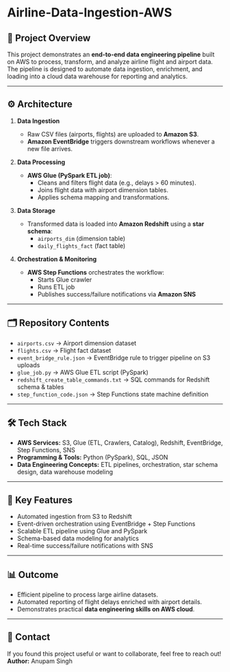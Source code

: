 # Airline-Data-Ingestion-AWS

## 📌 Project Overview
This project demonstrates an **end-to-end data engineering pipeline** built on AWS to process, transform, and analyze airline flight and airport data. The pipeline is designed to automate data ingestion, enrichment, and loading into a cloud data warehouse for reporting and analytics.

---

## ⚙️ Architecture
1. **Data Ingestion**
   - Raw CSV files (airports, flights) are uploaded to **Amazon S3**.
   - **Amazon EventBridge** triggers downstream workflows whenever a new file arrives.

2. **Data Processing**
   - **AWS Glue (PySpark ETL job)**:
     - Cleans and filters flight data (e.g., delays > 60 minutes).
     - Joins flight data with airport dimension tables.
     - Applies schema mapping and transformations.

3. **Data Storage**
   - Transformed data is loaded into **Amazon Redshift** using a **star schema**:
     - `airports_dim` (dimension table)
     - `daily_flights_fact` (fact table)

4. **Orchestration & Monitoring**
   - **AWS Step Functions** orchestrates the workflow:
     - Starts Glue crawler
     - Runs ETL job
     - Publishes success/failure notifications via **Amazon SNS**

---

## 🗂️ Repository Contents
- `airports.csv` → Airport dimension dataset  
- `flights.csv` → Flight fact dataset  
- `event_bridge_rule.json` → EventBridge rule to trigger pipeline on S3 uploads  
- `glue_job.py` → AWS Glue ETL script (PySpark)  
- `redshift_create_table_commands.txt` → SQL commands for Redshift schema & tables  
- `step_function_code.json` → Step Functions state machine definition  

---

## 🛠️ Tech Stack
- **AWS Services:** S3, Glue (ETL, Crawlers, Catalog), Redshift, EventBridge, Step Functions, SNS  
- **Programming & Tools:** Python (PySpark), SQL, JSON  
- **Data Engineering Concepts:** ETL pipelines, orchestration, star schema design, data warehouse modeling  

---

## 🚀 Key Features
- Automated ingestion from S3 to Redshift  
- Event-driven orchestration using EventBridge + Step Functions  
- Scalable ETL pipeline using Glue and PySpark  
- Schema-based data modeling for analytics  
- Real-time success/failure notifications with SNS  

---

## 📊 Outcome
- Efficient pipeline to process large airline datasets.  
- Automated reporting of flight delays enriched with airport details.  
- Demonstrates practical **data engineering skills on AWS cloud**.  

---

## 📧 Contact
If you found this project useful or want to collaborate, feel free to reach out!  
**Author:** Anupam Singh  

